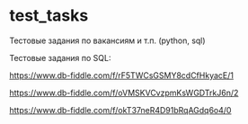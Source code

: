 # test_tasks

Тестовые задания по вакансиям и т.п.
(python, sql)

Тестовые задания по SQL:

https://www.db-fiddle.com/f/rF5TWCsGSMY8cdCfHkyacE/1

https://www.db-fiddle.com/f/oVMSKVCvzpmKsWGDTrkJ6n/2

https://www.db-fiddle.com/f/okT37neR4D91bRqAGdq6o4/0
